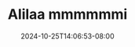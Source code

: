 --- 
title: "Alilaa mmmmmmi"
description: "   video bokep Alilaa mmmmmmi   durasi panjang new"
date: 2024-10-25T14:06:53-08:00
file_code: "o9pgbs4su10a"
draft: false
cover: "bd0w8lc83xgc8rg3.jpg"
tags: ["Alilaa", "mmmmmmi", "bokep-indo", "bokep-viral", "bokep-ig"]
length: 2965
fld_id: "1482982"
foldername: "Alilaa"
categories: ["Alilaa"]
views: 0
---